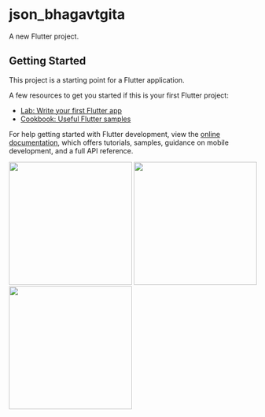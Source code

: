 # json_bhagavtgita

A new Flutter project.

## Getting Started

This project is a starting point for a Flutter application.

A few resources to get you started if this is your first Flutter project:

- [Lab: Write your first Flutter app](https://docs.flutter.dev/get-started/codelab)
- [Cookbook: Useful Flutter samples](https://docs.flutter.dev/cookbook)

For help getting started with Flutter development, view the
[online documentation](https://docs.flutter.dev/), which offers tutorials,
samples, guidance on mobile development, and a full API reference.





<img src="https://user-images.githubusercontent.com/121868184/216312423-e4345664-44a7-469d-a8e2-069f747fcb27.jpeg" width="250px">
<img src="https://user-images.githubusercontent.com/121868184/216312808-526d907d-728a-4a94-8374-747a9771f70b.jpeg" width="250px">
<img src="https://user-images.githubusercontent.com/121868184/216312836-d30396db-dc4f-4652-9413-f1e4d1a86750.jpeg" width="250px">
